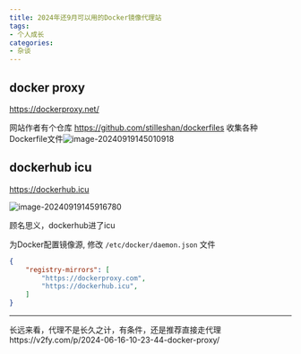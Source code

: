 ```yaml
---
title: 2024年还9月可以用的Docker镜像代理站
tags:
- 个人成长
categories:
- 杂谈
---
```


## docker proxy

https://dockerproxy.net/

网站作者有个仓库 https://github.com/stilleshan/dockerfiles 收集各种Dockerfile文件![image-20240919145010918](https://cdn.fangyuanxiaozhan.com/assets/1726728614522RAwGPFDE.png)

## dockerhub icu


https://dockerhub.icu

![image-20240919145916780](https://cdn.fangyuanxiaozhan.com/assets/1726729159643wMabz5CW.png)

顾名思义，dockerhub进了icu


为Docker配置镜像源, 修改 `/etc/docker/daemon.json` 文件

```json
{
    "registry-mirrors": [
        "https://dockerproxy.com",
        "https://dockerhub.icu",
    ]
}
```

---


长远来看，代理不是长久之计，有条件，还是推荐直接走代理https://v2fy.com/p/2024-06-16-10-23-44-docker-proxy/
